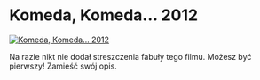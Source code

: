 Komeda, Komeda... 2012 
=============
[![Komeda, Komeda... 2012 ](http://vidos.pl/images/player.gif)](http://vidos.pl/komeda-komeda-2012)

 Na razie nikt nie dodał streszczenia fabuły tego filmu. Możesz być pierwszy! Zamieść swój opis.
